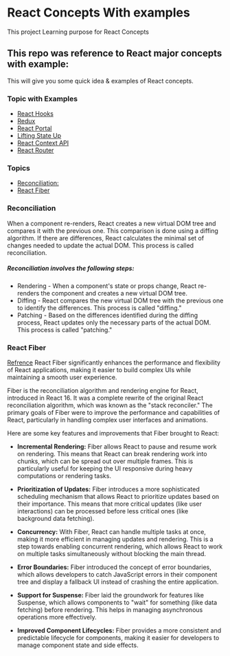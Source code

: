 # React Concepts With examples
This project Learning purpose for React Concepts 

## This repo was reference to React major concepts with example:
This will give you some quick idea & examples of React concepts.

### Topic with Examples
- [React Hooks](concepts/src/pages/hooks/)
- [Redux](concepts/src/pages/redux)
- [React Portal](concepts/src/pages/portals/)
- [Lifting State Up](concepts/src/pages/liftingState/README.md)
- [React Context API](concepts/src/pages/reactContextAPI)
- [React Router](concepts/src/pages/reactRouter)

### Topics
- [Reconciliation:](#Reconciliation)
- [React Fiber](#react-fiber)

### Reconciliation
When a component re-renders, React creates a new virtual DOM tree and compares it with the previous one. This comparison is done using a diffing algorithm. If there are differences, React calculates the minimal set of changes needed to update the actual DOM. This process is called reconciliation.

##### Reconciliation involves the following steps:
- Rendering - When a component's state or props change, React re-renders the component and creates a new virtual DOM tree.
- Diffing - React compares the new virtual DOM tree with the previous one to identify the differences. This process is called "diffing." 
- Patching - Based on the differences identified during the diffing process, React updates only the necessary parts of the actual DOM. This process is called "patching."

### React Fiber
[Refrence](https://github.com/acdlite/react-fiber-architecture)
React Fiber significantly enhances the performance and flexibility of React applications, making it easier to build complex UIs while maintaining a smooth user experience.

Fiber is the reconciliation algorithm and rendering engine for React, introduced in React 16. It was a complete rewrite of the original React reconciliation algorithm, which was known as the "stack reconciler." The primary goals of Fiber were to improve the performance and capabilities of React, particularly in handling complex user interfaces and animations.

Here are some key features and improvements that Fiber brought to React:

- **Incremental Rendering:** Fiber allows React to pause and resume work on rendering. This means that React can break rendering work into chunks, which can be spread out over multiple frames. This is particularly useful for keeping the UI responsive during heavy computations or rendering tasks.

- **Prioritization of Updates:** Fiber introduces a more sophisticated scheduling mechanism that allows React to prioritize updates based on their importance. This means that more critical updates (like user interactions) can be processed before less critical ones (like background data fetching).

- **Concurrency:** With Fiber, React can handle multiple tasks at once, making it more efficient in managing updates and rendering. This is a step towards enabling concurrent rendering, which allows React to work on multiple tasks simultaneously without blocking the main thread.

- **Error Boundaries:** Fiber introduced the concept of error boundaries, which allows developers to catch JavaScript errors in their component tree and display a fallback UI instead of crashing the entire application.

- **Support for Suspense:** Fiber laid the groundwork for features like Suspense, which allows components to "wait" for something (like data fetching) before rendering. This helps in managing asynchronous operations more effectively.

- **Improved Component Lifecycles:** Fiber provides a more consistent and predictable lifecycle for components, making it easier for developers to manage component state and side effects.
